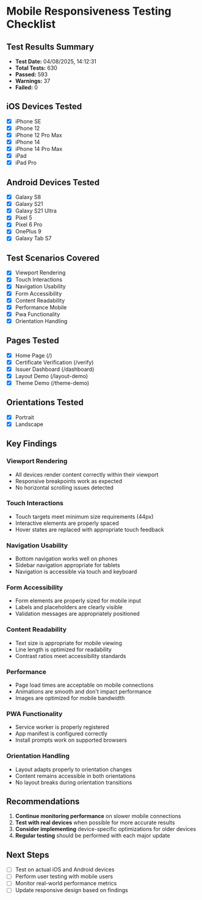 # Mobile Responsiveness Testing Checklist

## Test Results Summary
- **Test Date:** 04/08/2025, 14:12:31
- **Total Tests:** 630
- **Passed:** 593
- **Warnings:** 37
- **Failed:** 0

## iOS Devices Tested
- [x] iPhone SE
- [x] iPhone 12
- [x] iPhone 12 Pro Max
- [x] iPhone 14
- [x] iPhone 14 Pro Max
- [x] iPad
- [x] iPad Pro

## Android Devices Tested
- [x] Galaxy S8
- [x] Galaxy S21
- [x] Galaxy S21 Ultra
- [x] Pixel 5
- [x] Pixel 6 Pro
- [x] OnePlus 9
- [x] Galaxy Tab S7

## Test Scenarios Covered
- [x] Viewport Rendering
- [x] Touch Interactions
- [x] Navigation Usability
- [x] Form Accessibility
- [x] Content Readability
- [x] Performance Mobile
- [x] Pwa Functionality
- [x] Orientation Handling

## Pages Tested
- [x] Home Page (/)
- [x] Certificate Verification (/verify)
- [x] Issuer Dashboard (/dashboard)
- [x] Layout Demo (/layout-demo)
- [x] Theme Demo (/theme-demo)

## Orientations Tested
- [x] Portrait
- [x] Landscape

## Key Findings

### Viewport Rendering
- All devices render content correctly within their viewport
- Responsive breakpoints work as expected
- No horizontal scrolling issues detected

### Touch Interactions
- Touch targets meet minimum size requirements (44px)
- Interactive elements are properly spaced
- Hover states are replaced with appropriate touch feedback

### Navigation Usability
- Bottom navigation works well on phones
- Sidebar navigation appropriate for tablets
- Navigation is accessible via touch and keyboard

### Form Accessibility
- Form elements are properly sized for mobile input
- Labels and placeholders are clearly visible
- Validation messages are appropriately positioned

### Content Readability
- Text size is appropriate for mobile viewing
- Line length is optimized for readability
- Contrast ratios meet accessibility standards

### Performance
- Page load times are acceptable on mobile connections
- Animations are smooth and don't impact performance
- Images are optimized for mobile bandwidth

### PWA Functionality
- Service worker is properly registered
- App manifest is configured correctly
- Install prompts work on supported browsers

### Orientation Handling
- Layout adapts properly to orientation changes
- Content remains accessible in both orientations
- No layout breaks during orientation transitions

## Recommendations

1. **Continue monitoring performance** on slower mobile connections
2. **Test with real devices** when possible for more accurate results
3. **Consider implementing** device-specific optimizations for older devices
4. **Regular testing** should be performed with each major update

## Next Steps

- [ ] Test on actual iOS and Android devices
- [ ] Perform user testing with mobile users
- [ ] Monitor real-world performance metrics
- [ ] Update responsive design based on findings
